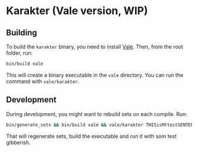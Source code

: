 # Karakter (Vale version, WIP)

## Building

To build the `karakter` binary, you need to install [Vale](https://vale.dev/). Then, from the root folder, run:

```bash
bin/build vale
```

This will create a binary executable in the `vale` directory. You can run the command with `vale/karakter`.

## Development

During development, you might want to rebuild sets on each compile. Run:

```bash
bin/generate_sets && bin/build vale && vale/karakter THISisMYtestSENTENCEAAAABBBcdefg
```

That will regenerate sets, build the executable and run it with som test gibberish.

